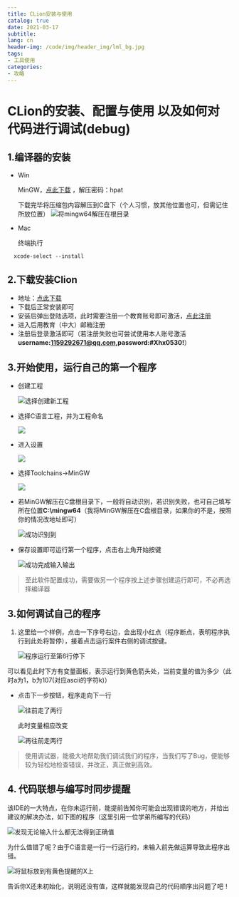 ```yaml
---
title: CLion安装与使用
catalog: true
date: 2021-03-17
subtitle: 
lang: cn
header-img: /code/img/header_img/lml_bg.jpg
tags:
- 工具使用
categories:
- 攻略
---
```


# CLion的安装、配置与使用 以及如何对代码进行调试(debug)

## 1.编译器的安装
- Win

	 MinGW，[点此下载](https://pan.baidu.com/s/1I_TIYaPc2go7uNm2jEhXlg) ，解压密码：hpat
	
	 下载完毕将压缩包内容解压到C盘下（个人习惯，放其他位置也可，但需记住所放位置）
	 ![将mingw64解压在根目录](1.png)

- Mac 

	终端执行

```
  xcode-select --install
```

## 2.下载安装Clion

- 地址：[点此下载](https://www.jetbrains.com/zh-cn/clion/download/#section=windows)
- 下载后正常安装即可
- 安装后弹出登陆选项，此时需要注册一个教育账号即可激活，[点此注册](https://www.jetbrains.com/zh-cn/community/education/#students)
- 进入后用教育（中大）邮箱注册
- 注册后登录激活即可（若注册失败也可尝试使用本人账号激活**username:1159292671@qq.com,password:#Xhx0530!**）

## 3.开始使用，运行自己的第一个程序

- 创建工程

  ![选择创建新工程](2.png)

- 选择C语言工程，并为工程命名

  ![](3.png)

- 进入设置

  ![](4.png)

- 选择Toolchains->MinGW

  ![](5.png)


- 若MinGW解压在C盘根目录下，一般将自动识别，若识别失败，也可自己填写所在位置**C:\mingw64**（我将MinGW解压在C盘根目录，如果你的不是，按照你的情况改地址即可）

  ![成功识别到](11.png)

  

- 保存设置即可运行第一个程序，点击右上角开始按键

  ![成功完成输入输出](6.png)

> 至此软件配置成功，需要做另一个程序按上述步骤创建运行即可，不必再选择编译器

## 3.如何调试自己的程序

1. 这里给一个样例，点击一下序号右边，会出现小红点（程序断点，表明程序执行到此处将暂停），接着点击运行案件右侧的调试按键。

   ![程序运行至第6行停下](7.png)

可以看见此时下方有变量面板，表示运行到黄色箭头处，当前变量的值为多少（此时a为1，b为107(对应ascii的字符k)）

- 点击下一步按钮，程序走向下一行

  ![往前走了两行](8.png)

  此时变量相应改变

  ![再往前走两行](9.png)

> 使用调试器，能极大地帮助我们调试我们的程序，当我们写了Bug，便能够较为轻松地检查错误，并改正，真正做到高效。

## 4. 代码联想与编写时同步提醒

   该IDE的一大特点，在你未运行前，能提前告知你可能会出现错误的地方，并给出建议的解决办法，如下图的程序（这里引用一位学弟所编写的代码）

   ![发现无论输入什么都无法得到正确值](12.png)

   为什么值错了呢？由于C语言是一行一行运行的，未输入前先做运算导致此程序出错。

   ![将鼠标放到有黄色提醒的X上](10.png)

   告诉你X还未初始化，说明还没有值，这样就能发现自己的代码顺序出问题了吧！



